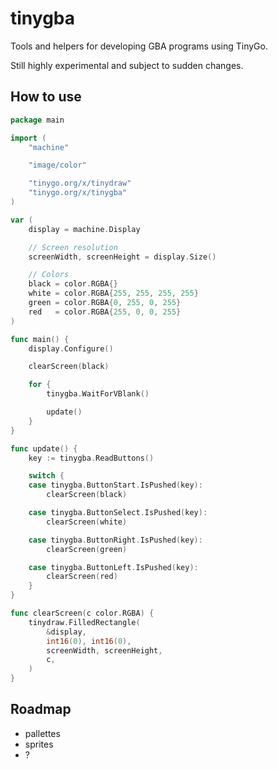 # tinygba

Tools and helpers for developing GBA programs using TinyGo.

Still highly experimental and subject to sudden changes.

## How to use

```go
package main

import (
	"machine"

	"image/color"

	"tinygo.org/x/tinydraw"
	"tinygo.org/x/tinygba"
)

var (
	display = machine.Display

	// Screen resolution
	screenWidth, screenHeight = display.Size()

	// Colors
	black = color.RGBA{}
	white = color.RGBA{255, 255, 255, 255}
	green = color.RGBA{0, 255, 0, 255}
	red   = color.RGBA{255, 0, 0, 255}
)

func main() {
	display.Configure()

	clearScreen(black)

	for {
		tinygba.WaitForVBlank()

		update()
	}
}

func update() {
	key := tinygba.ReadButtons()

	switch {
	case tinygba.ButtonStart.IsPushed(key):
		clearScreen(black)

	case tinygba.ButtonSelect.IsPushed(key):
		clearScreen(white)

	case tinygba.ButtonRight.IsPushed(key):
		clearScreen(green)

	case tinygba.ButtonLeft.IsPushed(key):
		clearScreen(red)
	}
}

func clearScreen(c color.RGBA) {
	tinydraw.FilledRectangle(
		&display,
		int16(0), int16(0),
		screenWidth, screenHeight,
		c,
	)
}
```

## Roadmap

- pallettes
- sprites
- ?
